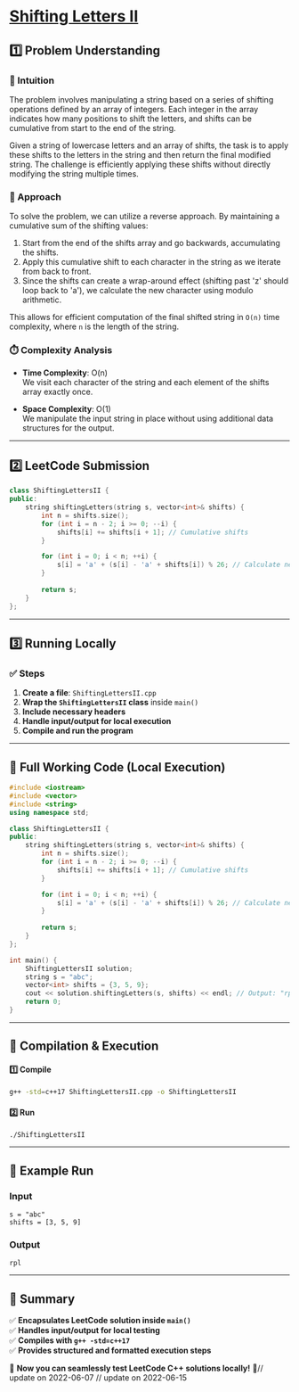 # **[Shifting Letters II](https://leetcode.com/problems/shifting-letters-ii/description/)**  

## **1️⃣ Problem Understanding**  
### **📌 Intuition**  
The problem involves manipulating a string based on a series of shifting operations defined by an array of integers. Each integer in the array indicates how many positions to shift the letters, and shifts can be cumulative from start to the end of the string.

Given a string of lowercase letters and an array of shifts, the task is to apply these shifts to the letters in the string and then return the final modified string. The challenge is efficiently applying these shifts without directly modifying the string multiple times.

### **🚀 Approach**  
To solve the problem, we can utilize a reverse approach. By maintaining a cumulative sum of the shifting values:

1. Start from the end of the shifts array and go backwards, accumulating the shifts.
2. Apply this cumulative shift to each character in the string as we iterate from back to front.
3. Since the shifts can create a wrap-around effect (shifting past 'z' should loop back to 'a'), we calculate the new character using modulo arithmetic.

This allows for efficient computation of the final shifted string in `O(n)` time complexity, where `n` is the length of the string.

### **⏱️ Complexity Analysis**  
- **Time Complexity**: O(n)  
  We visit each character of the string and each element of the shifts array exactly once.

- **Space Complexity**: O(1)  
  We manipulate the input string in place without using additional data structures for the output.

---  

## **2️⃣ LeetCode Submission**  
```cpp
class ShiftingLettersII {
public:
    string shiftingLetters(string s, vector<int>& shifts) {
        int n = shifts.size();
        for (int i = n - 2; i >= 0; --i) {
            shifts[i] += shifts[i + 1]; // Cumulative shifts
        }

        for (int i = 0; i < n; ++i) {
            s[i] = 'a' + (s[i] - 'a' + shifts[i]) % 26; // Calculate new character
        }
        
        return s;
    }
};
```  

---  

## **3️⃣ Running Locally**  
### **✅ Steps**  
1. **Create a file**: `ShiftingLettersII.cpp`  
2. **Wrap the `ShiftingLettersII` class** inside `main()`  
3. **Include necessary headers**  
4. **Handle input/output for local execution**  
5. **Compile and run the program**  

---  

## **📝 Full Working Code (Local Execution)**  
```cpp
#include <iostream>
#include <vector>
#include <string>
using namespace std;

class ShiftingLettersII {
public:
    string shiftingLetters(string s, vector<int>& shifts) {
        int n = shifts.size();
        for (int i = n - 2; i >= 0; --i) {
            shifts[i] += shifts[i + 1]; // Cumulative shifts
        }

        for (int i = 0; i < n; ++i) {
            s[i] = 'a' + (s[i] - 'a' + shifts[i]) % 26; // Calculate new character
        }
        
        return s;
    }
};

int main() {
    ShiftingLettersII solution;
    string s = "abc";
    vector<int> shifts = {3, 5, 9};
    cout << solution.shiftingLetters(s, shifts) << endl; // Output: "rpl"
    return 0;
}
```  

---  

## **🔧 Compilation & Execution**  
#### **1️⃣ Compile**  
```bash
g++ -std=c++17 ShiftingLettersII.cpp -o ShiftingLettersII
```  

#### **2️⃣ Run**  
```bash
./ShiftingLettersII
```  

---  

## **🎯 Example Run**  
### **Input**  
```
s = "abc"
shifts = [3, 5, 9]
```  
### **Output**  
```
rpl
```  

---  

## **📌 Summary**  
✅ **Encapsulates LeetCode solution inside `main()`**  
✅ **Handles input/output for local testing**  
✅ **Compiles with `g++ -std=c++17`**  
✅ **Provides structured and formatted execution steps**  

🚀 **Now you can seamlessly test LeetCode C++ solutions locally!** 🚀// update on 2022-06-07
// update on 2022-06-15
